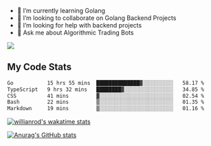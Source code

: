 
- 🌱 I’m currently learning Golang
- 👯 I’m looking to collaborate on Golang Backend Projects
- 🤔 I’m looking for help with backend projects
- 💬 Ask me about Algorithmic Trading Bots

![](https://github-profile-trophy.vercel.app/?username=kevinbarrero)

## My Code Stats

<!--START_SECTION:waka-->

```txt
Go           15 hrs 55 mins  ██████████████▓░░░░░░░░░░   58.17 %
TypeScript   9 hrs 32 mins   ████████▓░░░░░░░░░░░░░░░░   34.85 %
CSS          41 mins         ▓░░░░░░░░░░░░░░░░░░░░░░░░   02.54 %
Bash         22 mins         ▒░░░░░░░░░░░░░░░░░░░░░░░░   01.35 %
Markdown     19 mins         ▒░░░░░░░░░░░░░░░░░░░░░░░░   01.16 %
```

<!--END_SECTION:waka-->

[![willianrod's wakatime stats](https://github-readme-stats.vercel.app/api/wakatime?username=holdandup&layout=compact&theme=react&custom_title=Wakatime%20All%20Time%20Stats&langs_count=8)](https://github.com/anuraghazra/github-readme-stats)

[![Anurag's GitHub stats](https://github-readme-stats.vercel.app/api?username=Kevinbarrero)](https://github.com/anuraghazra/github-readme-stats)




